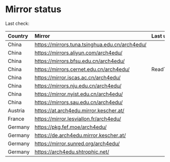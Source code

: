<script src="./time.js"></script>
# Mirror status
Last check: <script type="text/javascript">localize(1748881991.2745042);</script>

|Country|Mirror|Last update|
|:------|:-----|:----------|
|China|https://mirrors.tuna.tsinghua.edu.cn/arch4edu/|<script type="text/javascript">localize(1748847087);</script>|
|China|https://mirrors.aliyun.com/arch4edu/|<script type="text/javascript">localize(1748760430);</script>|
|China|https://mirrors.bfsu.edu.cn/arch4edu/|<script type="text/javascript">localize(1748847087);</script>|
|China|https://mirrors.cernet.edu.cn/arch4edu/|ReadTimeout|
|China|https://mirror.iscas.ac.cn/arch4edu/|<script type="text/javascript">localize(1748847087);</script>|
|China|https://mirrors.nju.edu.cn/arch4edu/|<script type="text/javascript">localize(1748760430);</script>|
|China|https://mirror.nyist.edu.cn/arch4edu/|<script type="text/javascript">localize(1748847087);</script>|
|China|https://mirrors.sau.edu.cn/arch4edu/|<script type="text/javascript">localize(1731653531);</script>|
|Austria|https://at.arch4edu.mirror.kescher.at/|<script type="text/javascript">localize(1748847087);</script>|
|France|https://mirror.lesviallon.fr/arch4edu/|<script type="text/javascript">localize(1748847087);</script>|
|Germany|https://pkg.fef.moe/arch4edu/|<script type="text/javascript">localize(1748847087);</script>|
|Germany|https://de.arch4edu.mirror.kescher.at/|<script type="text/javascript">localize(1748847087);</script>|
|Germany|https://mirror.sunred.org/arch4edu/|<script type="text/javascript">localize(1748847087);</script>|
|Germany|https://arch4edu.shtrophic.net/|<script type="text/javascript">localize(1748847087);</script>|

<script src="./tablefilter/tablefilter.js"></script>
<script src="./table.js"></script>